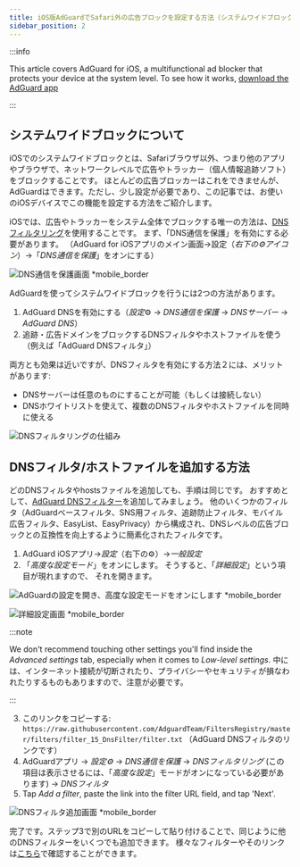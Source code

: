 ```yaml
---
title: iOS版AdGuardでSafari外の広告ブロックを設定する方法（システムワイドブロック）
sidebar_position: 2
---
```


:::info

This article covers AdGuard for iOS, a multifunctional ad blocker that protects your device at the system level. To see how it works, [download the AdGuard app](https://adguard.com/download.html?auto=true)

:::

## システムワイドブロックについて

iOSでのシステムワイドブロックとは、Safariブラウザ以外、つまり他のアプリやブラウザで、ネットワークレベルで広告やトラッカー（個人情報追跡ソフト）をブロックすることです。 ほとんどの広告ブロッカーはこれをできませんが、AdGuardはできます。ただし、少し設定が必要であり、この記事では、お使いのiOSデバイスでこの機能を設定する方法をご紹介します。

iOSでは、広告やトラッカーをシステム全体でブロックする唯一の方法は、[DNSフィルタリング](https://adguard-dns.io/kb/general/dns-filtering/)を使用することです。 まず、「DNS通信を保護」を有効にする必要があります。 （AdGuard for iOSアプリのメイン画面→設定（*右下の⚙アイコン*）→「*DNS通信を保護*」をオンにする）

![DNS通信を保護画面 *mobile_border](https://cdn.adguard.com/public/Adguard/Blog/ios_dns_protection_ja.PNG)

AdGuardを使ってシステムワイドブロックを行うには2つの方法があります。

1. AdGuard DNSを有効にする（*設定*⚙ → *DNS通信を保護* → *DNSサーバー* → *AdGuard DNS*）
2. 追跡・広告ドメインをブロックするDNSフィルタやホストファイルを使う（例えば「AdGuard DNSフィルタ」）

両方とも効果は近いですが、DNSフィルタを有効にする方法２には、メリットがあります:

* DNSサーバーは任意のものにすることが可能（もしくは接続しない）
* DNSホワイトリストを使えて、複数のDNSフィルタやホストファイルを同時に使える

![DNSフィルタリングの仕組み](https://cdn.adguard.com/public/Adguard/kb/DNS_filtering/how_dns_filtering_works_ja.png)

## DNSフィルタ/ホストファイルを追加する方法

どのDNSフィルタやhostsファイルを追加しても、手順は同じです。 おすすめとして、[AdGuard DNSフィルター](https://github.com/AdguardTeam/AdguardSDNSFilter)を追加してみましょう。 他のいくつかのフィルタ（AdGuardベースフィルタ、SNS用フィルタ、追跡防止フィルタ、モバイル広告フィルタ、EasyList、EasyPrivacy）から構成され、DNSレベルの広告ブロックとの互換性を向上するように簡素化されたフィルタです。

1. AdGuard iOSアプリ→*設定*（右下の⚙）→*一般設定*
2. 「*高度な設定モード*」をオンにします。 そうすると、「*詳細設定*」という項目が現れますので、 それを開きます。

![AdGuardの設定を開き、高度な設定モードをオンにします *mobile_border](https://cdn.adguard.com/public/Adguard/Release_notes/iOS/v4.0/advanced_mode_ja.jpg)

![詳細設定画面 *mobile_border](https://cdn.adguard.com/public/Adguard/Blog/ios_advanced_settings_ja.PNG)

:::note

We don't recommend touching other settings you'll find inside the *Advanced settings* tab, especially when it comes to *Low-level settings*. 中には、インターネット接続が切断されたり、プライバシーやセキュリティが損なわれたりするものもありますので、注意が必要です。 　

:::

3. このリンクをコピーする: `https://raw.githubusercontent.com/AdguardTeam/FiltersRegistry/master/filters/filter_15_DnsFilter/filter.txt` （AdGuard DNSフィルタのリンクです）
4. AdGuardアプリ → *設定⚙* → *DNS通信を保護* → *DNSフィルタリング* (この項目は表示させるには、「*高度な設定*」モードがオンになっている必要があります) → *DNSフィルタ*
5. Tap *Add a filter*, paste the link into the filter URL field, and tap 'Next'.

![DNSフィルタ追加画面 *mobile_border](https://cdn.adguard.com/public/Adguard/Blog/ios_adding_a_filter_ja.PNG)

完了です。ステップ3で別のURLをコピーして貼り付けることで、同じように他のDNSフィルターをいくつでも追加できます。 様々なフィルターやそのリンクは[こちら](https://filterlists.com)で確認することができます。
